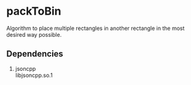 # packToBin
Algorithm to place multiple rectangles in another rectangle in the most desired way possible. 

## Dependencies
1. jsoncpp  
libjsoncpp.so.1


